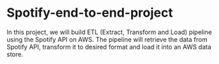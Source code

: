 # Spotify-end-to-end-project
In this project, we will build ETL (Extract, Transform and Load) pipeline using the Spotify API on AWS. The pipeline will retrieve the data from Spotify API, transform it to desired format and load it into an AWS data store. 
